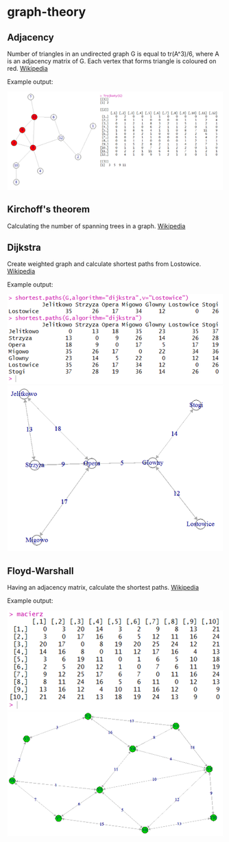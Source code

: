# graph-theory

## Adjacency

Number of triangles in an undirected graph G is equal to tr(A^3)/6, where A is an adjacency matrix of G. Each vertex that forms triangle is coloured on red.
[Wikipedia](https://en.wikipedia.org/wiki/Adjacency_matrix#Properties)

Example output:

![image alt text](adjacency.png)


## Kirchoff's theorem

Calculating the number of spanning trees in a graph.
[Wikipedia](https://en.wikipedia.org/wiki/Kirchhoff%27s_theorem)


## Dijkstra

Create weighted graph and calculate shortest paths from Lostowice.
[Wikipedia](https://en.wikipedia.org/wiki/Dijkstra%27s_algorithm)

Example output:

![image alt text](dijkstra2.png)
![image alt text](dijkstra.png)


## Floyd-Warshall

Having an adjacency matrix, calculate the shortest paths.
[Wikipedia](https://en.wikipedia.org/wiki/Floyd–Warshall_algorithm)

Example output:

![image alt text](floyd-warshall2.png)
![image alt text](floyd-warshall.png)
